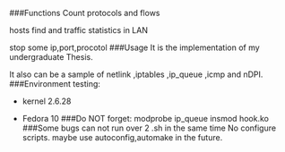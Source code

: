 ###Functions
Count protocols and flows

hosts find and traffic statistics in LAN

stop some  ip,port,procotol
###Usage
It is the implementation of my undergraduate Thesis.

It also can be a sample of netlink ,iptables ,ip_queue ,icmp and  nDPI.
###Environment
testing:

* kernel 2.6.28

* Fedora 10
###Do NOT forget:
modprobe ip_queue
insmod hook.ko
###Some bugs
can not run over 2 .sh in the same time
No configure scripts. maybe use autoconfig,automake in the future.
